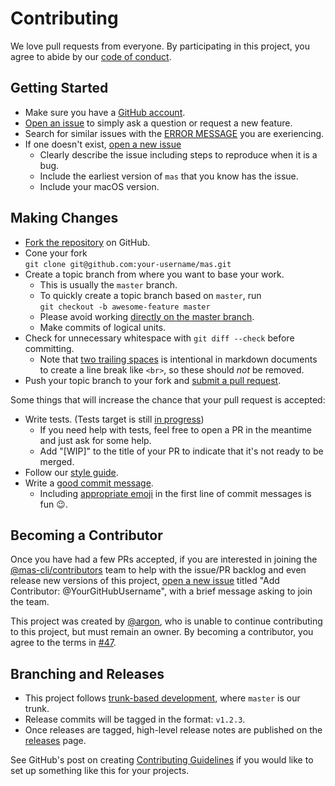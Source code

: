 # Contributing

We love pull requests from everyone. By participating in this project, you agree to abide by our [code of conduct](CODE_OF_CONDUCT.md).

## Getting Started

- Make sure you have a [GitHub account](https://github.com/join).
- [Open an issue](https://github.com/mas-cli/mas/issues/new) to simply ask a question or request a new feature.
- Search for similar issues with the [ERROR MESSAGE](https://github.com/mas-cli/mas/issues?utf8=%E2%9C%93&q=is%3Aopen+ERROR+MESSAGE) you are exeriencing.
- If one doesn't exist, [open a new issue](https://github.com/mas-cli/mas/issues/new)
   - Clearly describe the issue including steps to reproduce when it is a bug.
   - Include the earliest version of `mas` that you know has the issue.
   - Include your macOS version.

## Making Changes

- [Fork the repository](https://github.com/mas-cli/mas#fork-destination-box) on GitHub.
- Cone your fork  
  `git clone git@github.com:your-username/mas.git`
- Create a topic branch from where you want to base your work.
   - This is usually the `master` branch.
   - To quickly create a topic branch based on `master`, run  
     `git checkout -b awesome-feature master`
   - Please avoid working [directly on the master branch](https://softwareengineering.stackexchange.com/questions/223400/when-should-i-stop-committing-to-master-on-new-projects).
   - Make commits of logical units.
- Check for unnecessary whitespace with `git diff --check` before committing.
   - Note that [two trailing spaces](https://gist.github.com/shaunlebron/746476e6e7a4d698b373) is intentional
     in markdown documents to create a line break like `<br>`, so these should _not_ be removed.
- Push your topic branch to your fork and [submit a pull request](https://github.com/mas-cli/mas/compare/master...your-username:topic-branch).

Some things that will increase the chance that your pull request is accepted:

- Write tests. (Tests target is still [in progress](https://github.com/mas-cli/mas/issues/123))
   - If you need help with tests, feel free to open a PR in the meantime and just ask for some help.
   - Add "[WIP]" to the title of your PR to indicate that it's not ready to be merged.
- Follow our [style guide](docs/style.md).
- Write a [good commit message](http://tbaggery.com/2008/04/19/a-note-about-git-commit-messages.html).
   - Including [appropriate emoji](https://gitmoji.carloscuesta.me/) in the first line of commit messages is fun :wink:.

## Becoming a Contributor

Once you have had a few PRs accepted, if you are interested in joining the
[@mas-cli/contributors](https://github.com/orgs/mas-cli/teams/contributors)
team to help with the issue/PR backlog and even release new versions of this project,
[open a new issue](https://github.com/mas-cli/mas/issues/new)
titled "Add Contributor: @YourGitHubUsername", with a brief message asking to join the team.

This project was created by [@argon](https://github.com/argon), who is unable to continue contributing
to this project, but must remain an owner. By becoming a contributor, you agree to the terms in [#47](https://github.com/mas-cli/mas/issues/47).

## Branching and Releases

- This project follows [trunk-based development](https://trunkbaseddevelopment.com/), where `master` is our trunk.
- Release commits will be tagged in the format: `v1.2.3`.
- Once releases are tagged, high-level release notes are published on the [releases](https://github.com/mas-cli/mas/releases) page.

See GitHub's post on creating [Contributing Guidelines](https://github.com/blog/1184-contributing-guidelines)
if you would like to set up something like this for your projects.
